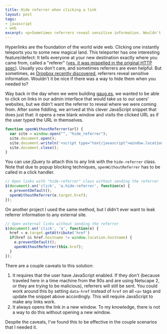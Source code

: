 ```yaml
---
title: Hide referrer when clicking a link
layout: post
tags:
- javascript
- web
excerpt: <p>Sometimes referrers reveal sensitive information. Wouldn't it be nice if there was a way to hide them when you needed to?</p>
---
```


Hyperlinks are the foundation of the world wide web. Clicking one instantly teleports you to some new magical land. This teleporter has one interesting feature/defect: It tells everyone at your new destination exactly where you came from, called a "referer" ([yes, it was mispelled in the original HTTP spec](http://en.wikipedia.org/wiki/HTTP_referer)). Usually you don't care, and sometimes referrers are even helpful. But sometimes, as [Dropbox recently discovered](https://blog.dropbox.com/2014/05/web-vulnerability-affecting-shared-links/), referrers reveal sensitive information. Wouldn't it be nice if there was a way to hide them when you needed to?

Way back in the day when we were building [gaug.es](http://get.gaug.es), we wanted to be able to click on links in our admin interface that would take us to our users' websites, but we didn't want the referrer to reveal where we were coming from. After some fiddling, we arrived at this clever JavaScript snippet that does just that: it opens a new blank window and visits the clicked URL as if the user typed the URL in themselves.

```javascript
function openWithoutReferrer(url) {
  var site = window.open("", "hide_referrer");
  site.document.open();
  site.document.writeln('<script type="text/javascript">window.location = "' + url + '";</script>');
  site.document.close();
}
```

You can use jQuery to attach this to any link with the `hide-referrer` class. Note that due to popup blocking techniques, `openWithoutReferrer` has to be called in a click handler.

```javascript
// Open links with "hide-referrer" class without sending the referrer
$(document).on('click', 'a.hide-referrer', function(e) {
  e.preventDefault();
  openWithoutReferrer(e.target.href);
});
```

On another project I used the same method, but I didn't ever want to leak referrer information to any external site.

```javascript
// Open external links without sending the referrer
$(document).on('click', 'a', function(e) {
  href = e.target.getAttribute('href')
  if(href && href.hostname != window.location.hostname) {
    e.preventDefault();
    openWithoutReferrer(this.href);
  }  
});
```

There are a couple caveats to this solution:

1. It requires that the user have JavaScript enabled. If they don't (because traveled here in a time machine from the 90s and are using Netscape 2, or they are trying to be malicious), referrers will still be sent. You could work around this by setting `data-href` instead of `href` on all `<a>` tags and update the snippet above accordingly. This will require JavaScript to make any links work.
2. It always opens the link in a new window. To my knowledge, there is not a way to do this without opening a new window.

Despite the caveats, I've found this to be effective in the couple scenarios that I needed it.

